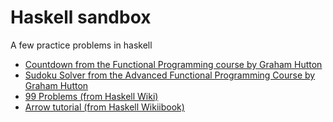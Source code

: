 # Haskell sandbox
A few practice problems in haskell

* [Countdown from the Functional Programming course by Graham Hutton](countdown/README.md)
* [Sudoku Solver from the Advanced Functional Programming Course by Graham Hutton](sudoku/README.md)
* [99 Problems (from Haskell Wiki)](99problems/README.md)
* [Arrow tutorial (from Haskell Wikiibook)](arrowtutorial/README.md)

